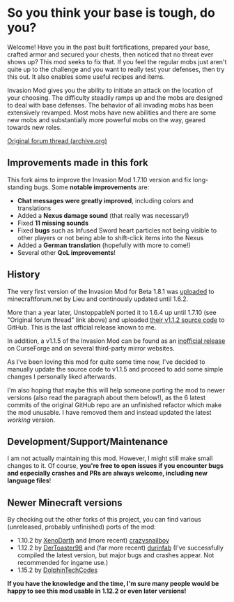# So you think your base is tough, do you?
Welcome! Have you in the past built fortifications, prepared your base, crafted armor and secured your chests, then noticed that no threat ever shows up? This mod seeks to fix that. If you feel the regular mobs just aren't quite up to the challenge and you want to really test your defenses, then try this out. It also enables some useful recipes and items.

Invasion Mod gives you the ability to initiate an attack on the location of your choosing. The difficulty steadily ramps up and the mobs are designed to deal with base defenses. The behavior of all invading mobs has been extensively revamped. Most mobs have new abilities and there are some new mobs and substantially more powerful mobs on the way, geared towards new roles.


[Original forum thread (archive.org)](https://web.archive.org/web/20171226031645/https://www.minecraftforum.net/forums/mapping-and-modding-java-edition/minecraft-mods/2235041-invasion-mod-so-you-think-your-base-is-tough)

## Improvements made in this fork

This fork aims to improve the Invasion Mod 1.7.10 version and fix long-standing bugs. Some **notable improvements** are:
- **Chat messages were greatly improved**, including colors and translations
- Added a **Nexus damage sound** (that really was necessary!)
- Fixed **11 missing sounds**
- Fixed **bugs** such as Infused Sword heart particles not being visible to other players or not being able to shift-click items into the Nexus
- Added a **German translation** (hopefully with more to come!)
- Several other **QoL improvements**!

## History
The very first version of the Invasion Mod for Beta 1.8.1 was [uploaded](https://web.archive.org/web/20171223101702/http://www.minecraftforum.net/forums/mapping-and-modding-java-edition/minecraft-mods/1278438-1-6-2-forge-invasion-mod-v0-12-0-so-you-think) to minecraftforum.net by Lieu and continously updated until 1.6.2.

More than a year later, UnstoppableN ported it to 1.6.4 up until 1.7.10 (see "Original forum thread" link above) and uploaded [their v1.1.2 source code](https://github.com/UnstoppableN/Invasion-mod) to GitHub. This is the last official release known to me.

In addition, a v1.1.5 of the Invasion Mod can be found as an [inofficial release](https://www.curseforge.com/minecraft/mc-mods/invasions) on CurseForge and on several third-party mirror websites.

As I've been loving this mod for quite some time now, I've decided to manually update the source code to v1.1.5 and proceed to add some simple changes I personally liked afterwards.

I'm also hoping that maybe this will help someone porting the mod to newer versions (also read the paragraph about them below!), as the 6 latest commits of the original GitHub repo are an unfinished refactor which make the mod unusable. I have removed them and instead updated the latest _working_ version.

## Development/Support/Maintenance
I am not actually maintaining this mod. However, I might still make small changes to it.
Of course, **you're free to open issues if you encounter bugs and especially crashes and PRs are always welcome, including new language files**!

## Newer Minecraft versions
By checking out the other forks of this project, you can find various (unreleased, probably unfinished) ports of the mod:
- 1.10.2 by [XenoDarth](https://github.com/XenoDarth/invasion1.2.0a-mc1.10.2) and (more recent) [crazysnailboy](https://github.com/crazysnailboy/Invasion)
- 1.12.2 by [DerToaster98](https://github.com/DerToaster98/Invasion) and (far more recent) [durinfab](https://github.com/durinfab/Invasion) (I've successfully compiled the latest version, but major bugs and crashes appear. Not recommended for ingame use.)
- 1.15.2 by [DolphinTechCodes](https://github.com/DolphinTechCodes/Invasion)

**If you have the knowledge and the time, I'm sure many people would be happy to see this mod usable in 1.12.2 or even later versions!**
